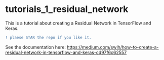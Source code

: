 # tutorials_1_residual_network
This is a tutorial about creating a Residual Network in TensorFlow and Keras.

```diff
! plaese STAR the repo if you like it.
```

See the documentation here:
https://medium.com/swlh/how-to-create-a-residual-network-in-tensorflow-and-keras-cd97f6c62557
